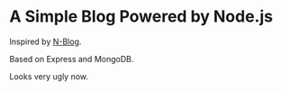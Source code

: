 # A Simple Blog Powered by Node.js

Inspired by [N-Blog](https://github.com/nswbmw/N-blog).

Based on Express and MongoDB.

Looks very ugly now.

